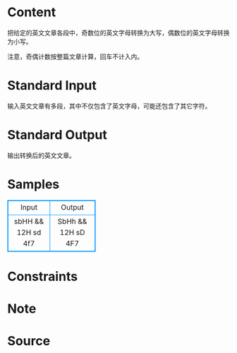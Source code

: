 
# Content

把给定的英文文章各段中，奇数位的英文字母转换为大写，偶数位的英文字母转换为小写。

注意，奇偶计数按整篇文章计算，回车不计入内。

# Standard Input

输入英文文章有多段，其中不仅包含了英文字母，可能还包含了其它字符。

# Standard Output

输出转换后的英文文章。

# Samples

<style>
        table,table tr th, table tr td { border:1px solid #0094ff; }
        table { width: 200px; min-height: 25px; line-height: 25px; text-align: center; border-collapse: collapse;}   
    </style>
<table>
	<tr>
		<td>Input</td>
		<td>Output</td>
	</tr>
<tr><td>sbHH && 12H
sd
4f7</td><td>SbHh && 12H
sD
4F7</td></tr></table>


# Constraints



# Note



# Source


